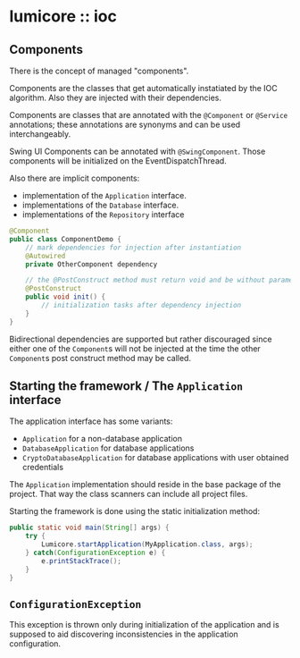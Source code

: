 # lumicore :: ioc

## Components

There is the concept of managed "components". 

Components are the classes that get automatically instatiated by the IOC algorithm. Also they are injected with their dependencies.

Components are classes that are annotated with the `@Component` or `@Service` annotations; these annotations are synonyms and can be used interchangeably.

Swing UI Components can be annotated with `@SwingComponent`. Those components will be initialized on the EventDispatchThread.

Also there are implicit components:

- implementation of the `Application` interface.
- implementations of the `Database` interface.
- implementations of the `Repository` interface

```java
@Component
public class ComponentDemo {
	// mark dependencies for injection after instantiation
	@Autowired
	private OtherComponent dependency

	// the @PostConstruct method must return void and be without parameters
	@PostConstruct
	public void init() {
		// initialization tasks after dependency injection
	}
}
```

Bidirectional dependencies are supported but rather discouraged since either one of the `Component`s will not be injected at the time the other `Component`s post construct method may be called.

## Starting the framework / The `Application` interface

The application interface has some variants:

- `Application` for a non-database application
- `DatabaseApplication` for database applications
- `CryptoDatabaseApplication` for database applications with user obtained credentials

The `Application` implementation should reside in the base package of the project. That way the class scanners can include all project files.

Starting the framework is done using the static initialization method:

```java
public static void main(String[] args) {
	try {
		Lumicore.startApplication(MyApplication.class, args);
	} catch(ConfigurationException e) {
		e.printStackTrace();
	}
}
```

## `ConfigurationException`

This exception is thrown only during initialization of the application and is supposed to aid discovering inconsistencies in the application configuration.
